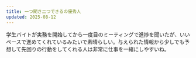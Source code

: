 ```yaml
---
title: 一つ聞き二つできるの優秀人
updated: 2025-08-12
---
```

学生バイトが実務を開始してから一度目のミーティングで進捗を聞いたが、いいペースで進めてくれているみたいで素晴らしい。与えられた情報から少しでも予想して先回りの行動をしてくれる人は非常に仕事を一緒にしやすいね。